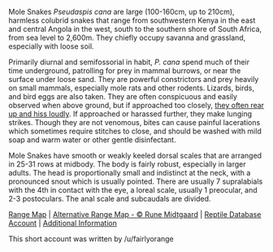 Mole Snakes *Pseudaspis cana* are large (100-160cm, up to 210cm), harmless colubrid snakes that range from southwestern Kenya in the east and central Angola in the west, south to the southern shore of South Africa, from sea level to 2,600m.  They chiefly occupy savanna and grassland, especially with loose soil.

Primarily diurnal and semifossorial in habit, *P. cana* spend much of their time underground, patrolling for prey in mammal burrows, or near the surface under loose sand.  They are powerful constrictors and prey heavily on small mammals, especially mole rats and other rodents.  Lizards, birds, and bird eggs are also taken.  They are often conspicuous and easily observed when above ground, but if approached too closely, [they often rear up and hiss loudly](https://www.youtube.com/watch?v=hijMydjpSgQ).  If approached or harassed further, they make lunging strikes.  Though they are not venomous, bites can cause painful lacerations which sometimes require stitches to close, and should be washed with mild soap and warm water or other gentle disinfectant.

Mole Snakes have smooth or weakly keeled dorsal scales that are arranged in 25-31 rows at midbody.  The body is fairly robust, especially in larger adults.  The head is proportionally small and indistinct at the neck, with a pronounced snout which is usually pointed.  There are usually 7 supralabials with the 4th in contact with the eye, a loreal scale, usually 1 preocular, and 2-3 postoculars.  The anal scale and subcaudals are divided.

[Range Map](https://www.iucnredlist.org/species/44979717/44979726)  |  [Alternative Range Map - © Rune Midtgaard](https://repfocus.dk/maps1/TAX/Serpentes/Lamprophiidae/Pseudaspis_cana_map.html)  |  [Reptile Database Account](https://reptile-database.reptarium.cz/species?genus=Pseudaspis&species=cana)  |  [Additional Information](https://www.africansnakebiteinstitute.com/snake/mole-snake/)

This short account was written by /u/fairlyorange